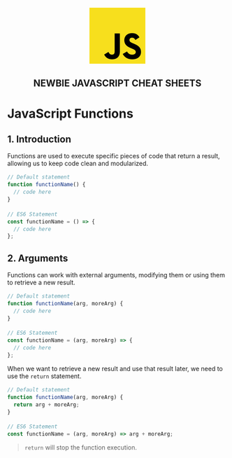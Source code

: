 <p  align="center">
    <img src="../assets/img/icon.jpg"/>
</p>
<h2 align="center"><strong>NEWBIE JAVASCRIPT CHEAT SHEETS</strong></h2>

# JavaScript Functions

## 1. Introduction

Functions are used to execute specific pieces of code that return a result, allowing us to keep code clean and modularized.

```js
// Default statement
function functionName() {
  // code here
}

// ES6 Statement
const functionName = () => {
  // code here
};
```

## 2. Arguments

Functions can work with external arguments, modifying them or using them to retrieve a new result.

```js
// Default statement
function functionName(arg, moreArg) {
  // code here
}

// ES6 Statement
const functionName = (arg, moreArg) => {
  // code here
};
```

When we want to retrieve a new result and use that result later, we need to use the `return` statement.

```js
// Default statement
function functionName(arg, moreArg) {
  return arg + moreArg;
}

// ES6 Statement
const functionName = (arg, moreArg) => arg + moreArg;
```

> `return` will stop the function execution.
